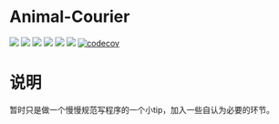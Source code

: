 # Animal-Courier

[![](https://img.shields.io/github/license/dota2-BioTools/Animal-Courier.svg)](https://github.com/dota2-BioTools/Animal-Courier/blob/master/LICENSE)
![](https://img.shields.io/circleci/project/github/dota2-BioTools/Animal-Courier/master.svg)
![](https://img.shields.io/github/tag-date/dota2-biotools/animal-courier.svg)
![](https://img.shields.io/github/last-commit/dota2-BioTools/Animal-Courier.svg)
[![](https://img.shields.io/conda/v/btrspg/Animal-Courier.svg)](https://anaconda.org/btrspg/animal-courier)
[![](https://img.shields.io/conda/dn/btrspg/Animal-Courier.svg)](https://anaconda.org/btrspg/animal-courier)
[![codecov](https://codecov.io/gh/dota2-BioTools/Animal-Courier/branch/master/graph/badge.svg)](https://codecov.io/gh/dota2-BioTools/Animal-Courier)

# 说明

暂时只是做一个慢慢规范写程序的一个小tip，加入一些自认为必要的环节。
